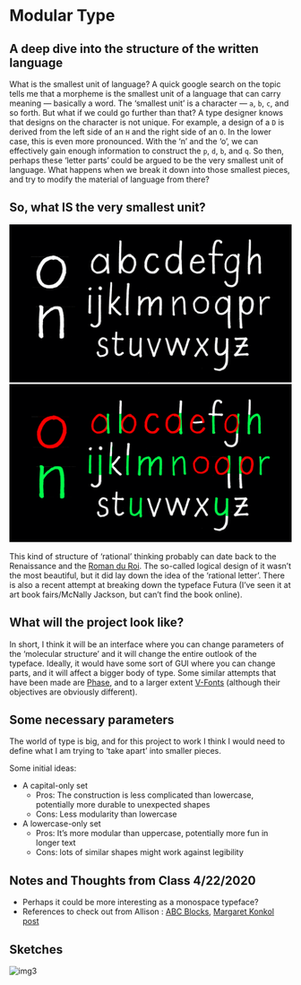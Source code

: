 # Modular Type #

## A deep dive into the structure of the written language ##
What is the smallest unit of language? A quick google search on the topic tells me that a morpheme is the smallest unit of a language that can carry meaning — basically a word. The ‘smallest unit’ is a character — `a`, `b`, `c`, and so forth. But what if we could go further than that? A type designer knows that designs on the character is not unique. For example, a design of a `D` is derived from the left side of an `H` and the right side of an `O`. In the lower case, this is even more pronounced. With the ‘n’ and the ‘o’, we can effectively gain enough information to construct the `p`, `d`, `b`, and `q`. So then, perhaps these ‘letter parts’ could be argued to be the very smallest unit of language. What happens when we break it down into those smallest pieces, and try to modify the material of language from there?

## So, what IS the very smallest unit? ##

![img1](img/modular_img1.png)
![img2](img/modular_img2.png)

This kind of structure of ‘rational’ thinking probably can date back to the Renaissance and the [Roman du Roi](https://en.wikipedia.org/wiki/Romain_du_Roi). The so-called logical design of it wasn’t the most beautiful, but it did lay down the idea of the ‘rational letter’. There is also a recent attempt at breaking down the typeface Futura (I’ve seen it at art book fairs/McNally Jackson, but can’t find the book online).

## What will the project look like? ##
In short, I think it will be an interface where you can change parameters of the ‘molecular structure’ and it will change the entire outlook of the typeface. Ideally, it would have some sort of GUI where you can change parts, and it will affect a bigger body of type. Some similar attempts that have been made are [Phase](https://www.eliashanzer.com/phase/), and to a larger extent [V-Fonts](https://v-fonts.com) (although their objectives are obviously different).

## Some necessary parameters ##
The world of type is big, and for this project to work I think I would need to define what I am trying to ‘take apart’ into smaller pieces. 

Some initial ideas:

- A capital-only set
	- Pros: The construction is less complicated than lowercase, potentially more durable to unexpected shapes
	- Cons: Less modularity than lowercase
- A lowercase-only set
	- Pros: It’s more modular than uppercase, potentially more fun in longer text
	- Cons: lots of similar shapes might work against legibility

## Notes and Thoughts from Class 4/22/2020 ##
- Perhaps it could be more interesting as a monospace typeface?
- References to check out from Allison : [ABC Blocks](https://illuminatingloy.suzannechurchill.com/project/abc-blocks/), [Margaret Konkol post](https://mina-loy.com/endehorsgarde/alphabets-that-build-themselves/)

## Sketches

![img3](img/sketches.png)